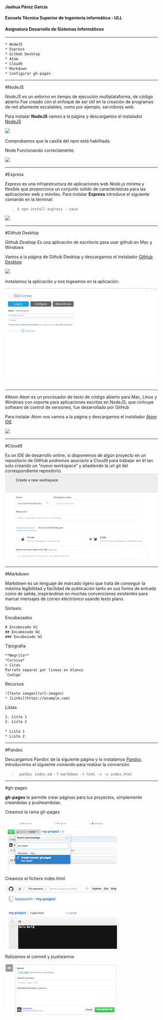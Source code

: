 #### Joshua Pérez García
#### Escuela Técnica Superior de Ingenieria informática - ULL
#### Asignatura Desarrollo de Sistemas Informáticos

___
```
* NodeJS
* Express
* GitHub Desktop
* Atom
* Cloud9
* Markdown
* Configurar gh-pages
```

___

#NodeJS

*NodeJS* es un entorno en tiempo de ejecución multiplataforma,  de código abierto Fue creado con el enfoque de ser útil en la creación de programas de red altamente escalables, como por ejemplo, servidores web.

Para instalar **NodeJS** vamos a la página y descargamos el instalador  [NodeJS](https://nodejs.org)


![](images/node1.png)

Comprobamos que la casilla del npm está habilitada.

Node Funcionando correctamente.

![](images/node3.png)

___

#Express

*Express* es una infraestructura de aplicaciones web *Node.js* mínima y flexible que proporciona un conjunto sólido de características para las aplicaciones web y móviles.
Para instalar **Express** introduce el siguiente comando en la términal: 

> ` $ npm install express --save `

![](images/express.png)

___

#Github Desktop

*Github Desktop* Es una aplicación de escritorio para usar github en Mac y Windows 

Vamos a la página de Github Desktop y descargamos el instalador [GitHub Desktop](https://desktop.github.com)

![](images/git1.png)

Instalamos la aplicación y nos logeamos en la aplicación.

![](images/git2.png)

___

#Atom
Atom es un procesador de texto de código abierto para Mac, Linux y Windows con soporte para aplicaciones escritas en NodeJS, que cinlcuye software de control de versiones, fue desarrollado por GitHub

Para instalar Atom nos vamos a la página y descargamos el instalador [Atom IDE](https://atom.io)

![](images/atom.png)

___

#Cloud9

Es un IDE de desarrollo online, si disponemos de algún proyecto en un repositorio de GitHub podremos asociarlo a Cloud9 para trabajar en él tan solo creando un “nuevo workspace” y añadiendo la url git del correspondiente repositorio.
![](images/c9.png)


___

#Markdown

Markdown es un lenguaje de marcado ligero que trata de conseguir la máxima legibilidad y facilidad de publicación tanto en sus forma de entrada como de salida, inspirándose en muchas convenciones existentes para marcar mensajes de correo electrónico usando texto plano.

Sintaxis:

Encabezados
```
# Encabezado H1
## Encabezado H2
### Encabezado H3
```
Tipografía
```
**Negrita**
*Cursiva*
> Citas
Parrafo separar por lineas en blanco
`Codigo`
```
Recursos
```
![Texto imagen](url-imagen)
* [Links](https://example.com)
```
Listas
```
1. Lista 1
2. Lista 2

* Lista 1
* Lista 2
```
___

#Pandoc

Descargamos Pandoc de la siguiente página y lo instalamos [Pandoc](http://pandoc.org/installing.html)
Introducimos el siguiente comando para realizar la conversión

> `  pandoc index.md -f markdown -t html -s -o index.html ` 


___

#gh-pages

**gh-pages** te permite crear páginas para tus proyectos, simplemente creandolas y pusheandolas.

Creamos la rama gh-pages

![](images/create-branch.png)

Creamos el fichero index.html

![](images/hello-world.png)

Ralizamos el commit y pusheamos

![](images/commit-web.png)


 



